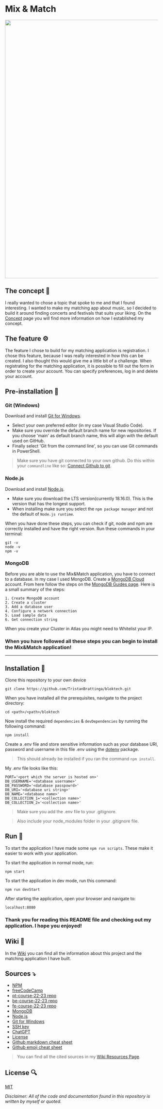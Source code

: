 # Mix & Match

<img src="https://user-images.githubusercontent.com/96078643/231850286-572e7d24-beb2-4344-bf76-9eb99d9e85bf.jpg" width="850px">

## The concept 💭
I really wanted to chose a topic that spoke to me and that I found interesting. I wanted to make my matching app about music, so I decided to build it around finding concerts and festivals that suits your liking. On the [Concept](https://github.com/TristanBrattinga/bloktech/wiki/Concept) page you will find more information on how I established my concept.

## The feature ⚙️
The feature I chose to build for my matching application is registration. I chose this feature, because I was really interested in how this can be created. I also thought this would give me a little bit of a challenge. When registrating for the matching application, it is possible to fill out the form in order to create your account. You can specify preferences, log in and delete your account.

## Pre-installation :wrench:
### Git (Windows)
Download and install [Git for Windows](https://gitforwindows.org/).
- Select your own preferred editor (in my case Visual Studio Code).
- Make sure you override the default branch name for new repositories. If you choose 'main' as default branch name, this will align with the default used on GitHub.
- Finally select 'Git from the command line', so you can use Git commands in PowerShell.

>Make sure you have git connected to your own github. Do this within your `commandline` like so:
[Connect Github to git](https://docs.github.com/en/authentication/connecting-to-github-with-ssh).

### Node.js
Download and install [Node.js](https://nodejs.org/en).
- Make sure you download the LTS version(currently 18.16.0). This is the version that has the longest support.
- When installing make sure you select the `npm package manager` and not the default of `Node.js runtime`.

When you have done these steps, you can check if git, node and npm are correctly installed and have the right version. Run these commands in your terminal:
```
git -v 
node -v 
npm -v 
```

### MongoDB
Before you are able to use the Mix&Match application, you have to connect to a database. In my case I used MongoDB. Create a [MongoDB Cloud](https://www.mongodb.com/cloud) account. From here follow the steps on the [MongoDB Guides page](https://www.mongodb.com/docs/guides/atlas/account/). Here is a small summary of the steps:
```
1. Create MongoDB account
2. Create a cluster
3. Add a database user
4. Configure a network connection
5. Load sample data
6. Get connection string
```

When you create your Cluster in Atlas you might need to Whitelist your IP.

### When you have followed all these steps you can begin to install the Mix&Match application!

***

## Installation :hammer:
Clone this repository to your own device
```
git clone https://github.com/TristanBrattinga/bloktech.git
```
When you have installed all the prerequisites, navigate to the project directory:
```
cd <path>/<path>/bloktech
```
Now install the required `dependencies` & `devDependencies` by running the following command:
```
npm install
```
Create a .env file and store sensitive information such as your database URI, password and username in this file .env using the [dotenv](https://www.npmjs.com/package/dotenv) package. 

>This should already be installed if you ran the command `npm install`.

My .env file looks like this: 

```
PORT='<port which the server is hosted on>'
DB_USERNAME='<database username>'
DB_PASSWORD='<database passpowrd>'
DB_URI='<database uri string>'
DB_NAME='<database name>'
DB_COLLECTION_1='<collection name>'
DB_COLLECTION_2='<collection name>'
```

>Make sure you add the .env file to your .gitignore.

>Also include your node_modules folder in your .gitignore file.

## Run :runner:
To start the application I have made some `npm run scripts`. These make it easier to work with your application.

To start the application in normal mode, run:
```
npm start
```

To start the application in dev mode, run this command:
```
npm run devStart
```

After starting the application, open your browser and navigate to:

```
localhost:8080
```


### Thank you for reading this README file and checking out my application. I hope you enjoyed! 

## Wiki 📖
In the [Wiki](https://github.com/TristanBrattinga/bloktech/wiki) you can find all the information about this project and the matching application I have built.

## Sources :arrow_heading_down:
- [NPM](https://www.npmjs.com/)
- [freeCodeCamp](https://www.freecodecamp.org/news/how-to-write-a-good-readme-file/)
- [pt-course-22-23 repo](https://github.com/cmda-bt/pt-course-22-23)
- [be-course-22-23 repo](https://github.com/cmda-bt/be-course-22-23)
- [fe-course-22-23 repo](https://github.com/cmda-bt/fe-course-22-23)
- [MongoDB](https://www.mongodb.com/)
- [Node.js](https://nodejs.org/en)
- [Git for Windows](https://gitforwindows.org/)
- [SSH key](https://docs.github.com/en/authentication/connecting-to-github-with-ssh)
- [ChatGPT](https://openai.com/blog/chatgpt)
- [License](https://gist.github.com/nicolasdao/a7adda51f2f185e8d2700e1573d8a633)
- [Github markdown cheat sheet](https://github.com/adam-p/markdown-here/wiki/Markdown-Cheatsheet)
- [Github emoji cheat sheet](https://gist.github.com/rxaviers/7360908)

>You can find all the cited sources in my [Wiki Resources Page](https://github.com/TristanBrattinga/bloktech/wiki/Resources).


## License :mag:
[MIT](https://github.com/TristanBrattinga/bloktech/blob/main/LICENSE.md)      
        
*Disclaimer: All of the code and documentation found in this repository is written by myself or quoted.*
